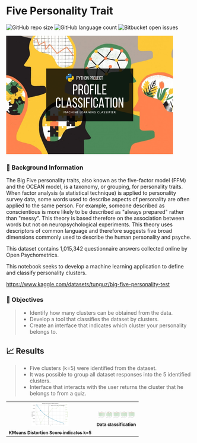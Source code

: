 # Five Personality Trait

<!---Esses são exemplos. Veja https://shields.io para outras pessoas ou para personalizar este conjunto de escudos. Você pode querer incluir dependências, status do projeto e informações de licença aqui--->

![GitHub repo size](https://img.shields.io/badge/REPO%20SIZE-700kb-green)
![GitHub language count](https://img.shields.io/badge/LANGUAGES-1-green)
![Bitbucket open issues](https://img.shields.io/badge/OPEN%20ISSUES-NO%20ISSUES-green)

<img src="project-image.png" alt=" ">


### :speech_balloon: Background Information

The Big Five personality traits, also known as the five-factor model (FFM) and the OCEAN model, is a taxonomy, or grouping, for personality traits. When factor analysis (a statistical technique) is applied to personality survey data, some words used to describe aspects of personality are often applied to the same person. For example, someone described as conscientious is more likely to be described as "always prepared" rather than "messy". This theory is based therefore on the association between words but not on neuropsychological experiments. This theory uses descriptors of common language and therefore suggests five broad dimensions commonly used to describe the human personality and psyche.

This dataset contains 1,015,342 questionnaire answers collected online by Open Psychometrics.

This notebook seeks to develop a machine learning application to define and classify personality clusters.

https://www.kaggle.com/datasets/tunguz/big-five-personality-test

### :rocket: Objectives

> - Identify how many clusters can be obtained from the data.
> - Develop a tool that classifies the dataset by clusters.
> - Create an interface that indicates which cluster your personality belongs to.

## :chart_with_upwards_trend: Results

> - Five clusters (k=5) were identified from the dataset.
> - It was possible to group all dataset responses into the 5 identified clusters.
> - Interface that interacts with the user returns the cluster that he belongs to from a quiz.
<!--## :bar_chart: Images-->
<table>
  <tr>
    <td align="center">
      <a href="image-1.png">
        <img src="image-1.png" width="100px;" alt=" "/><br>
        <sub>
          <b>KMeans Distortion Score indicates k=5</b>
        </sub>
      </a>
    </td>
    <td align="center">
      <a href="image-2.png">
        <img src="image-2.png" width="100px;" alt=" "/><br>
        <sub>
          <b>Data classification</b>
        </sub>
      </a>
    </td>
</table>
